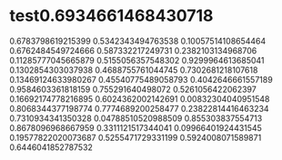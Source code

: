 # test0.6934661468430718
0.6783798619215399
0.5342343494763538
0.10057514108654464
0.6762484549724666
0.587332217249731
0.2382103134968706
0.11285777045665879
0.5155056357548302
0.9299964613685041
0.1302854303037938
0.4688755761044745
0.7302681218107618
0.13469124633980267
0.45540775489058793
0.4042646661557189
0.9584603361818159
0.755291640498072
0.5261056422062397
0.16692174778216895
0.6024362002142691
0.00832304040951548
0.8068344377198774
0.7774689200258477
0.23822814416463234
0.7310934341350328
0.04788510520988509
0.855303837554713
0.8678096968667959
0.3311121517344041
0.09966401924431545
0.19577822020073687
0.5255471729331199
0.5924008071589871
0.6446041852787532
